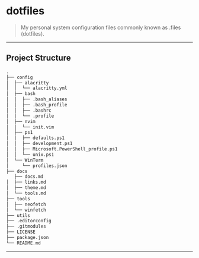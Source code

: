 # dotfiles

> My personal system configuration files commonly known as .files (dotfiles).

---

## Project Structure

```md
.
├── config
│  ├── alacritty
│  │  └── alacritty.yml
│  ├── bash
│  │  ├── .bash_aliases
│  │  ├── .bash_profile
│  │  ├── .bashrc
│  │  └── .profile
│  ├── nvim
│  │  └── init.vim
│  ├── ps1
│  │  ├── defaults.ps1
│  │  ├── development.ps1
│  │  ├── Microsoft.PowerShell_profile.ps1
│  │  └── unix.ps1
│  └── WinTerm
│     └── profiles.json
├── docs
   ├── docs.md
│  ├── links.md
│  ├── theme.md
│  └── tools.md
├── tools
│  ├── neofetch
│  └── winfetch
├── utils
├── .editorconfig
├── .gitmodules
├── LICENSE
├── package.json
└── README.md
```

---
